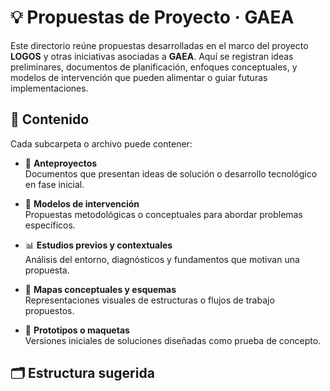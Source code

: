 # 💡 Propuestas de Proyecto · GAEA

Este directorio reúne propuestas desarrolladas en el marco del proyecto **LOGOS** y otras iniciativas asociadas a **GAEA**. Aquí se registran ideas preliminares, documentos de planificación, enfoques conceptuales, y modelos de intervención que pueden alimentar o guiar futuras implementaciones.

## 📁 Contenido

Cada subcarpeta o archivo puede contener:

- 📄 **Anteproyectos**  
  Documentos que presentan ideas de solución o desarrollo tecnológico en fase inicial.

- 🧭 **Modelos de intervención**  
  Propuestas metodológicas o conceptuales para abordar problemas específicos.

- 📊 **Estudios previos y contextuales**  
  Análisis del entorno, diagnósticos y fundamentos que motivan una propuesta.

- 🧩 **Mapas conceptuales y esquemas**  
  Representaciones visuales de estructuras o flujos de trabajo propuestos.

- 🔧 **Prototipos o maquetas**  
  Versiones iniciales de soluciones diseñadas como prueba de concepto.

## 🗂 Estructura sugerida

